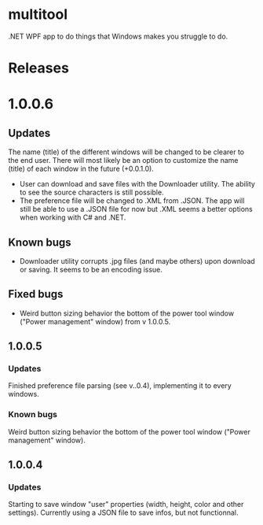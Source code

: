# multitool
.NET WPF app to do things that Windows makes you struggle to do.

# Releases
# 1.0.0.6
## Updates
The name (title) of the different windows will be changed to be clearer to the end user. There will most likely be an option to customize the name (title) of each window in the future (+0.0.1.0).

 - User can download and save files with the Downloader utility. The ability to see the source characters is still possible.
 - The preference file will be changed to .XML from .JSON. The app will still be able to use a .JSON file for now but .XML seems a better options when working with C# and .NET.

## Known bugs
 - Downloader utility corrupts .jpg files (and maybe others) upon download or saving. It seems to be an encoding issue.

## Fixed bugs
 - Weird button sizing behavior the bottom of the power tool window ("Power management" window) from v 1.0.0.5.

## 1.0.0.5
### Updates
Finished preference file parsing (see v..0.4), implementing it to every windows.

### Known bugs
Weird button sizing behavior the bottom of the power tool window ("Power management" window).


## 1.0.0.4
### Updates
Starting to save window "user" properties (width, height, color and other settings).
Currently using a JSON file to save infos, but not functionnal.